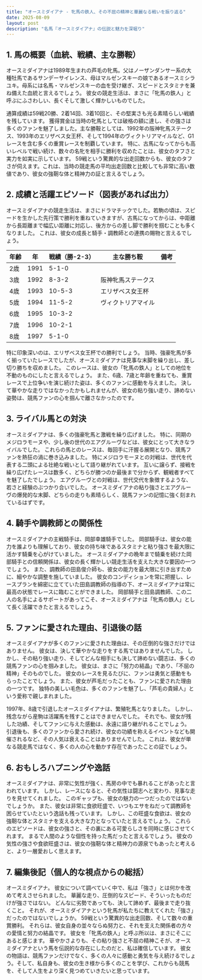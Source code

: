 ```yaml
---
title: "オースミダイアナ - 牝馬の鉄人、その不屈の精神と華麗なる戦いを振り返る"
date: 2025-08-09
layout: post
description: "名馬『オースミダイアナ』の伝説と魅力を深堀り"
---
```


## 1. 馬の概要（血統、戦績、主な勝鞍）

オースミダイアナは1989年生まれの芦毛の牝馬。父はノーザンダンサー系の大種牡馬であるサンデーサイレンス、母はマルゼンスキーの娘であるオースミシラユキ。母系には名馬・マルゼンスキーの血を受け継ぎ、スピードとスタミナを兼ね備えた血統と言えるでしょう。  彼女の競走生活は、まさに「牝馬の鉄人」と呼ぶにふさわしい、長くそして激しく輝かしいものでした。

通算成績は59戦20勝、2着14回、3着10回と、その堅実さも光る素晴らしい戦績を残しています。  獲得賞金は当時の牝馬としては破格の額に達し、その強さは多くのファンを魅了しました。主な勝鞍としては、1992年の阪神牝馬ステークス、1993年のエリザベス女王杯、そして1994年のヴィクトリアマイルなど、G1レースを含む多くの重賞レースを制覇しています。  特に、古馬になってからも高いレベルで戦い続け、数々の名牝を相手に勝利を収めたことは、彼女のタフさと実力を如実に示しています。  59戦という驚異的な出走回数からも、彼女のタフさが伺えます。これは、当時の競走馬の平均出走回数と比較しても非常に高い数値であり、彼女の強靭な体と精神力の証と言えるでしょう。


## 2. 成績と活躍エピソード（図表があれば出力）

オースミダイアナの競走生活は、まさにドラマチックでした。若駒の頃は、スピードを生かした先行策で勝利を重ねていきますが、古馬になってからは、中距離から長距離まで幅広い距離に対応し、後方からの差し脚で勝利を掴むことも多くなりました。  これは、彼女の成長と騎手・調教師との連携の賜物と言えるでしょう。

| 年齢 | 年 | 戦績（勝-2-3） | 主な勝ち鞍 | 備考 |
|---|---|---|---|---|
| 2歳 | 1991 | 5-1-0 |  |  |
| 3歳 | 1992 | 8-3-2 | 阪神牝馬ステークス |  |
| 4歳 | 1993 | 10-5-3 | エリザベス女王杯 |  |
| 5歳 | 1994 | 11-5-2 | ヴィクトリアマイル |  |
| 6歳 | 1995 | 10-3-2 |  |  |
| 7歳 | 1996 | 10-2-1 |  |  |
| 8歳 | 1997 | 5-1-0 |  |  |


特に印象深いのは、エリザベス女王杯での勝利でしょう。  当時、強豪牝馬が多く揃っていたレースでしたが、オースミダイアナは見事な末脚を繰り出し、差し切り勝ちを収めました。  このレースは、彼女の「牝馬の鉄人」としての地位を不動のものにしたと言えるでしょう。  また、6歳、7歳と年齢を重ねても、重賞レースで上位争いを演じ続けた姿は、多くのファンに感動を与えました。  決して華やかな走りではなかったかもしれませんが、彼女の粘り強い走り、諦めない姿勢は、競馬ファンの心を掴んで離さなかったのです。


## 3. ライバル馬との対決

オースミダイアナは、多くの強豪牝馬と激戦を繰り広げました。  特に、同期のメジロラモーヌや、少し後の世代のエアグルーヴなどは、彼女にとって大きなライバルでした。  これらの馬とのレースは、毎回手に汗握る展開となり、競馬ファンを熱狂の渦に巻き込みました。  特にメジロラモーヌとの対戦は、世代を代表する二頭による壮絶な戦いとして語り継がれています。  互いに譲らず、接戦を繰り広げたレースは数多く、どちらが勝つのか最後まで分からず、観戦者すべてを魅了したでしょう。  エアグルーヴとの対戦は、世代交代を象徴するような、若さと経験のぶつかり合いでした。  オースミダイアナの粘り強さとエアグルーヴの爆発的な末脚、どちらの走りも素晴らしく、競馬ファンの記憶に強く刻まれているはずです。


## 4. 騎手や調教師との関係性

オースミダイアナの主戦騎手は、岡部幸雄騎手でした。  岡部騎手は、彼女の能力を誰よりも理解しており、彼女の持ち味であるスタミナと粘り強さを最大限に活かす騎乗を心がけていました。  オースミダイアナの晩年まで騎乗を続けた岡部騎手との信頼関係は、彼女の長く輝かしい競走生活を支えた大きな要因の一つでしょう。  また、調教師の田島俊介師も、彼女の能力を最大限に引き出すために、細やかな調整を施していました。  彼女のコンディションを常に把握し、レースプランを綿密に立てていた田島調教師の指導の下、オースミダイアナは常に最高の状態でレースに臨むことができました。  岡部騎手と田島調教師、この二人の名手によるサポートがあってこそ、オースミダイアナは「牝馬の鉄人」として長く活躍できたと言えるでしょう。


## 5. ファンに愛された理由、引退後の話

オースミダイアナが多くのファンに愛された理由は、その圧倒的な強さだけではありません。  彼女は、決して華やかな走りをする馬ではありませんでした。  しかし、その粘り強い走り、そしてどんな相手にも決して諦めない闘志は、多くの競馬ファンの心を掴みました。  彼女は、まさに「努力の結晶」であり、「不屈の精神」そのものでした。  彼女のレースを見るたびに、ファンは勇気と感動をもらったことでしょう。  また、彼女が芦毛だったことも、ファンに愛された理由の一つです。  独特の美しい毛色は、多くのファンを魅了し、「芦毛の貴婦人」という愛称で親しまれました。

1997年、8歳で引退したオースミダイアナは、繁殖牝馬となりました。  しかし、残念ながら産駒は活躍馬を残すことはできませんでした。  それでも、彼女が残した功績、そしてファンに与えた感動は、永遠に語り継がれることでしょう。  引退後も、多くのファンから愛され続け、彼女の功績を称えるイベントなども開催されるなど、その人気は衰えることはありませんでした。  これは、彼女が単なる競走馬ではなく、多くの人の心を動かす存在であったことの証でしょう。


## 6. おもしろハプニングや逸話

オースミダイアナは、非常に気性が強く、馬房の中でも暴れることがあったと言われています。  しかし、レースになると、その気性は闘志へと変わり、見事な走りを見せてくれました。  このギャップも、彼女の魅力の一つだったのではないでしょうか。  また、彼女は非常に食欲旺盛で、いつもエサをねだって調教師を困らせていたという逸話も残っています。  しかし、この旺盛な食欲は、彼女の強靭な体とスタミナを支える大きな力となっていたと言えるでしょう。  これらのエピソードは、彼女の強さと、その裏にある可愛らしさを同時に感じさせてくれます。  まるで人間のような個性を持った馬だったと言えるでしょう。  彼女の気性の強さや食欲旺盛さは、彼女の強靭な体と精神力の源泉でもあったと考えると、より一層愛おしく思えます。


## 7. 編集後記（個人的な視点からの総括）

オースミダイアナ。  彼女について調べていく中で、私は「強さ」とは何かを改めて考えさせられました。  華麗な走り、圧倒的なスピード、そういったものだけが強さではない。  どんなに劣勢であっても、決して諦めず、最後まで走り抜くこと。  それが、オースミダイアナという牝馬が私たちに教えてくれた「強さ」だったのではないでしょうか。  59戦という驚異的な出走回数、そして数々の重賞勝利。  それらは、彼女自身の並々ならぬ努力と、それを支えた関係者の方々の愛情と努力の結晶です。  彼女を「牝馬の鉄人」と呼ぶ所以は、まさにそこにあると感じます。  華やかさよりも、その粘り強さと不屈の精神こそが、オースミダイアナという馬を伝説的な存在にしたのだと、私は確信しています。  彼女の物語は、競馬ファンだけでなく、多くの人々に感動と勇気を与え続けるでしょう。そして、私自身も、彼女の生き様から多くのことを学び、これからも競馬を、そして人生をより深く見つめていきたいと思っています。
